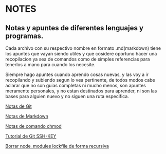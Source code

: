 # NOTES
## Notas y apuntes de diferentes lenguajes  y programas.

Cada archivo con su respectivo nombre en formato .md(markdown) tiene los apuntes que vayan siendo utiles y que cosidere oportuno hacer una recopilacion ya sea de comandos como de simples referencias para tenerlos a mano para cuando los necesite.

Siempre hago apuntes cuando aprendo cosas nuevas, y las voy a ir recopilando y subiendo segun lo vea pertinente, de todos modos cabe aclarar que no son guias completas ni mucho menos, son apuntes meramente personales, y no estan destinados para aprender, ni son las bases para alguien nuevo y no siguen una ruta especifica.

[Notas de Git](https://github.com/KernelDiego/notes/blob/main/git.md "Notas y apuntes sobre comandos de Git y GitHub")

[Notas de Markdown](https://github.com/KernelDiego/notes/blob/main/markdown.md "Notas y apuntes sobre como utilizar Markdown")

[Notas de comando chmod](https://github.com/KernelDiego/notes/blob/main/linux-chmod.md "Notas y apuntes sobre el comando chmod")

[Tutorial de Git SSH-KEY](https://github.com/KernelDiego/notes/blob/main/git_ssh/git_ssh.md "Notas sobre como generar y guardar una llave de ssh para github y tu terminal")

[Borrar node_modules lockfile de forma recursiva](https://github.com/KernelDiego/notes/blob/main/delete-node_modules.md "Notas sobre como como borrar todas las carpetas node_modules/ y los archivos lockfile de forma recursiva")
